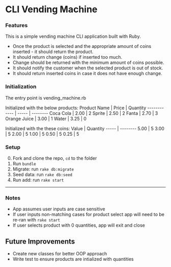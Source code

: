 # CLI Vending Machine

### Features

This is a simple vending machine CLI application built with Ruby.

- Once the product is selected and the appropriate amount of coins inserted - it should return the product.
- It should return change (coins) if inserted too much.
- Change should be returned with the minimum amount of coins possible.
- It should notify the customer when the selected product is out of stock.
- It should return inserted coins in case it does not have enough change.

### Initialization
The entry point is vending_machine.rb

Initialized with the below products:
Product Name | Price | Quantity
------------ | ----- | --------
Coca Cola | 2.00 | 2
Sprite | 2.50 | 2
Fanta | 2.70 | 3
Orange Juice | 3.00 | 1
Water | 3.25 | 0

Initialized with the these coins:
Value | Quantity
----- | --------
5.00 | 5
3.00 | 5
2.00 | 5
1.00 | 5
0.50 | 5
0.25 | 5

### Setup
0. Fork and clone the repo, `cd` to the folder
1. Run `bundle`
2. Migrate: run `rake db:migrate`
3. Seed data: run `rake db:seed`
4. Run add: run `rake start` 
---

### Notes
- App assumes user inputs are case sensitive
- If user inputs non-matching cases for product select app will need to be re-ran with `rake start`
- If user selects product with 0 quantities, app will exit and close

## Future Improvements
- Create new classes for better OOP approach
- Write test to ensure products are intialized with quantities

